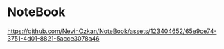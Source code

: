 # NoteBook


https://github.com/NevinOzkan/NoteBook/assets/123404652/65e9ce74-3751-4d01-8821-5acce3078a46

